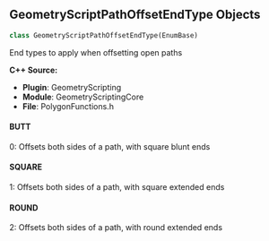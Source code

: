 ## GeometryScriptPathOffsetEndType Objects

```python
class GeometryScriptPathOffsetEndType(EnumBase)
```

End types to apply when offsetting open paths

**C++ Source:**

- **Plugin**: GeometryScripting
- **Module**: GeometryScriptingCore
- **File**: PolygonFunctions.h

<a id="unreal.GeometryScriptPathOffsetEndType.BUTT"></a>

#### BUTT

0: Offsets both sides of a path, with square blunt ends

<a id="unreal.GeometryScriptPathOffsetEndType.SQUARE"></a>

#### SQUARE

1: Offsets both sides of a path, with square extended ends

<a id="unreal.GeometryScriptPathOffsetEndType.ROUND"></a>

#### ROUND

2: Offsets both sides of a path, with round extended ends

<a id="unreal.GeometryScriptSampleSpacing"></a>